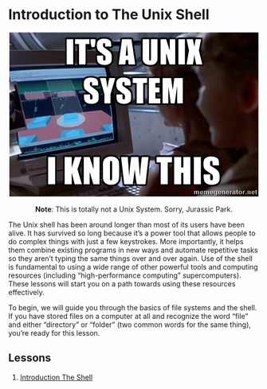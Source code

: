 # Introduction to The Unix Shell

<p align="center">
<kbd>
  <img src="Images/ItsAUnixSystem.jpg"/>
 </kbd>
 </p>
 <p align="center"
  <em><b>Note</b>: This is totally not a Unix System. Sorry, Jurassic Park.</em>
</p>


The Unix shell has been around longer than most of its users have been alive. It has survived so long because it’s a power tool that allows people to do complex things with just a few keystrokes. More importantly, it helps them combine existing programs in new ways and automate repetitive tasks so they aren’t typing the same things over and over again. Use of the shell is fundamental to using a wide range of other powerful tools and computing resources (including “high-performance computing” supercomputers). These lessons will start you on a path towards using these resources effectively.

To begin, we will guide you through the basics of file systems and the shell. If you have stored files on a computer at all and recognize the word “file” and either “directory” or “folder” (two common words for the same thing), you’re ready for this lesson.

## Lessons

  1. [Introduction The Shell](Lessons/Lesson1_IntroducingTheShell.md)

